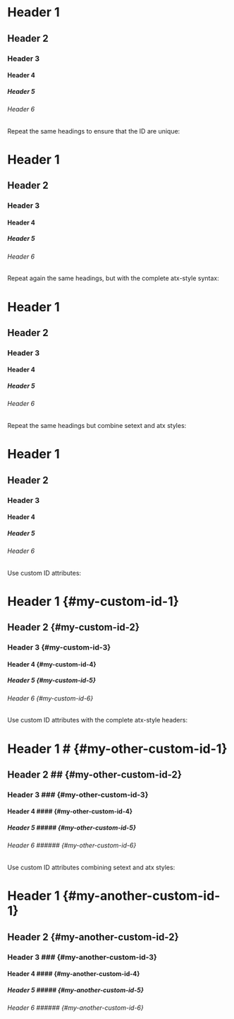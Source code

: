 # Header 1

## Header 2

### Header 3

#### Header 4

##### Header 5

###### Header 6

Repeat the same headings to ensure that the ID are unique:

# Header 1

## Header 2

### Header 3

#### Header 4

##### Header 5

###### Header 6

Repeat again the same headings, but with the complete atx-style syntax:

# Header 1 #

## Header 2 ##

### Header 3 ###

#### Header 4 ####

##### Header 5 #####

###### Header 6 ######

Repeat the same headings but combine setext and atx styles:

Header 1
========

Header 2
--------

### Header 3

#### Header 4

##### Header 5

###### Header 6

Use custom ID attributes:

# Header 1 {#my-custom-id-1}

## Header 2 {#my-custom-id-2}

### Header 3 {#my-custom-id-3}

#### Header 4 {#my-custom-id-4}

##### Header 5 {#my-custom-id-5}

###### Header 6 {#my-custom-id-6}

Use custom ID attributes with the complete atx-style headers:

# Header 1 # {#my-other-custom-id-1}

## Header 2 ## {#my-other-custom-id-2}

### Header 3 ### {#my-other-custom-id-3}

#### Header 4 #### {#my-other-custom-id-4}

##### Header 5 ##### {#my-other-custom-id-5}

###### Header 6 ###### {#my-other-custom-id-6}

Use custom ID attributes combining setext and atx styles:

Header 1 {#my-another-custom-id-1}
========

Header 2 {#my-another-custom-id-2}
--------

### Header 3 ### {#my-another-custom-id-3}

#### Header 4 #### {#my-another-custom-id-4}

##### Header 5 ##### {#my-another-custom-id-5}

###### Header 6 ###### {#my-another-custom-id-6}

